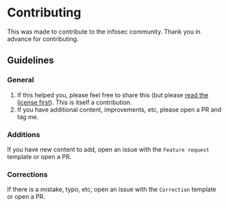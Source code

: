 # Contributing

This was made to contribute to the infosec community. Thank you in advance for contributing.

## Guidelines

### General

1) If this helped you, please feel free to share this (but please [read the license first](license.md)). This is itself a contribution.
2) If you have additional content, improvements, etc, please open a PR and tag me.

### Additions

If you have new content to add, open an issue with the `Feature request` template or open a PR.

### Corrections

If there is a mistake, typo, etc, open an issue with the `Correction` template or open a PR.
